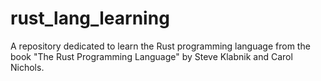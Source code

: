 # rust_lang_learning
A repository dedicated to learn the Rust programming language from the book "The Rust Programming Language" by Steve Klabnik and Carol Nichols.
